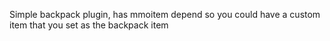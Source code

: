 Simple backpack plugin, has mmoitem depend so you could have a custom item that you set as the backpack item
